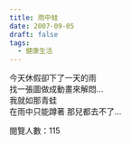 ```yaml
---
title: 雨中蛙
date: 2007-09-05
draft: false
tags:
  - 健康生活
---
```

今天休假卻下了一天的雨  
找一張圖做成動畫來解悶…  
我就如那青蛙  
在雨中只能蹲著 那兒都去不了…  


閱覽人數：115
